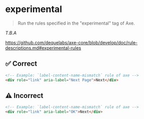 # experimental

> Run the rules specified in the "experimental" tag of Axe.

_T.B.A_

https://github.com/dequelabs/axe-core/blob/develop/doc/rule-descriptions.md#experimental-rules

## :white_check_mark: Correct

```html acot-template:templates/custom.html
<!-- Example: `label-content-name-mismatch` rule of axe -->
<div role="link" aria-label="Next Page">Next</div>
```

## :warning: Incorrect

```html acot-template:templates/custom.html
<!-- Example: `label-content-name-mismatch` rule of axe -->
<div role="link" aria-label="OK">Next</div>
```
